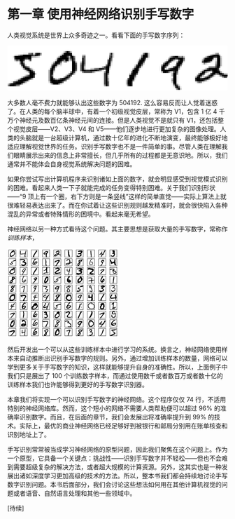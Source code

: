 # 第一章 使用神经网络识别手写数字

人类视觉系统是世界上众多奇迹之一。看看下面的手写数字序列：

![](images/1.png)

大多数人毫不费力就能够认出这些数字为 504192. 这么容易反而让人觉着迷惑了。在人类的每个脑半球中，有着一个初级视觉皮层，常称为 V1，包含 1 亿 4 千万个神经元及数百亿条神经元间的连接。但是人类视觉不是就只有 V1，还包括整个视觉皮层——V2、V3、V4 和 V5——他们逐步地进行更加复杂的图像处理。人类的头脑就是一台超级计算机，通过数十亿年的进化不断地演变，最终能够极好地适应理解视觉世界的任务。识别手写数字也不是一件简单的事。尽管人类在理解我们眼睛展示出来的信息上非常擅长，但几乎所有的过程都是无意识地。所以，我们通常并不能体会自身视觉系统解决问题的困难。

如果你尝试写出计算机程序来识别诸如上面的数字，就会明显感受到视觉模式识别的困难。看起来人类一下子就能完成的任务变得特别困难。关于我们识别形状——“9 顶上有一个圈，右下方则是一条竖线”这样的简单直觉——实际上算法上就很难轻易表达出来了。而在你试着让这些识别规则越发精准时，就会很快陷入各种混乱的异常或者特殊情形的困境中。看起来毫无希望。

神经网络以另一种方式看待这个问题。其主要思想是获取大量的手写数字，常称作*训练样本*，

![](images/2.png)

然后开发出一个可以从这些训练样本中进行学习的系统。换言之，神经网络使用样本来自动推断出识别手写数字的规则。另外，通过增加训练样本的数量，网络可以学到更多关于手写数字的知识，这样就能够提升自身的准确性。所以，上面例子中我们只是展出了 100 个训练数字样本，而通过使用数千或者数百万或者数十亿的训练样本我们也许能够得到更好的手写数字识别器。

本章我们将实现一个可以识别手写数字的神经网络。这个程序仅仅 74 行，不适用特别的神经网络库。然而，这个短小的网络不需要人类帮助便可以超过 96% 的准确率识别数字。而且，在后面的章节，我们会发展出将准确率提升到 99% 的技术。实际上，最优的商业神经网络已经足够好到被银行和邮局分别用在账单核查和识别地址上了。

手写识别常常被当成学习神经网络的原型问题，因此我们聚焦在这个问题上。作为一个原型，它具备一个关键点：挑战性——识别手写数字并不轻松——但也不会难到需要超级复杂的解决方法，或者超大规模的计算资源。另外，这其实也是一种发展出诸如深度学习更加高级的技术的方法。所以，整本书我们都会持续地讨论手写数字识别问题。本书后面部分，我们会讨论这些想法如何用在其他计算机视觉的问题或者语音、自然语言处理和其他一些领域中。

[待续]
